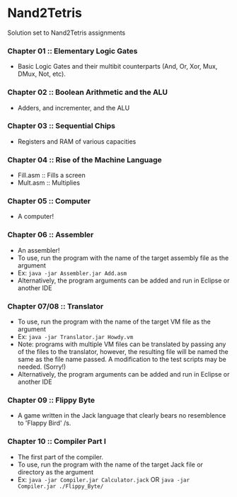 # Nand2Tetris
Solution set to Nand2Tetris assignments

### Chapter 01 :: Elementary Logic Gates
- Basic Logic Gates and their multibit counterparts (And, Or, Xor, Mux, DMux, Not, etc).

### Chapter 02 :: Boolean Arithmetic and the ALU
- Adders, and incrementer, and the ALU  

### Chapter 03 :: Sequential Chips
- Registers and RAM of various capacities

### Chapter 04 :: Rise of the Machine Language
- Fill.asm :: Fills a screen
- Mult.asm :: Multiplies

### Chapter 05 :: Computer 
- A computer!

### Chapter 06 :: Assembler
- An assembler!
- To use, run the program with the name of the target assembly file as the argument
- Ex: `java -jar Assembler.jar Add.asm`
- Alternatively, the program arguments can be added and run in Eclipse or another IDE

### Chapter 07/08 :: Translator
- To use, run the program with the name of the target VM file as the argument
- Ex: `java -jar Translator.jar Howdy.vm`
- Note: programs with multiple VM files can be translated by passing any of the files to the translator, however, the resulting file will be named the same as the file name passed. A modification to the test scripts may be needed. (Sorry!)
- Alternatively, the program arguments can be added and run in Eclipse or another IDE

### Chapter 09 :: Flippy Byte
- A game written in the Jack language that clearly bears no resemblence to 'Flappy Bird' /s.

### Chapter 10 :: Compiler Part I
- The first part of the compiler.
- To use, run the program with the name of the target Jack file  or directory as the argument
- Ex: `java -jar Compiler.jar Calculator.jack` OR `java -jar Compiler.jar ./Flippy_Byte/` 
